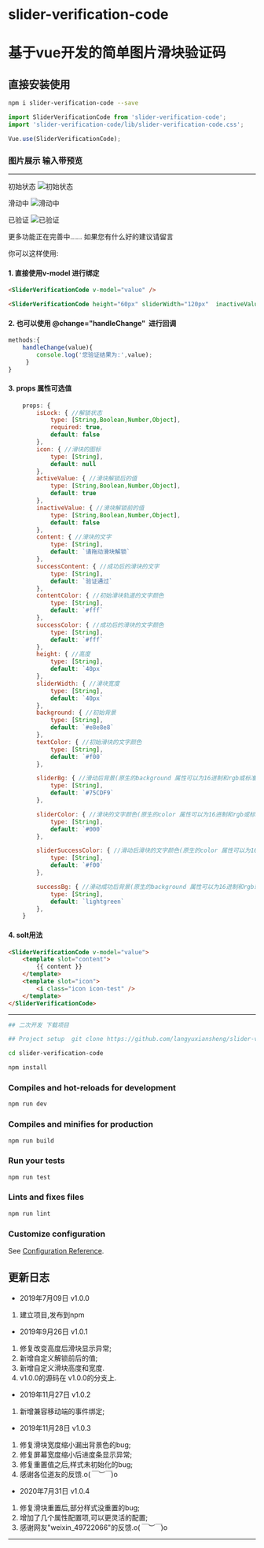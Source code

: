 # slider-verification-code 
# 基于vue开发的简单图片滑块验证码

## 直接安装使用

```bash
npm i slider-verification-code --save
```

```javascript
import SliderVerificationCode from 'slider-verification-code';
import 'slider-verification-code/lib/slider-verification-code.css';

Vue.use(SliderVerificationCode);
```
### 图片展示 输入带预览
---
初始状态
![初始状态](https://github.com/langyuxiansheng/slider-verification-code/blob/master/images/1.png)

滑动中
![滑动中](https://github.com/langyuxiansheng/slider-verification-code/blob/master/images/2.png)

已验证
![已验证](https://github.com/langyuxiansheng/slider-verification-code/blob/master/images/3.png)

更多功能正在完善中......
如果您有什么好的建议请留言

你可以这样使用: 

#### 1. 直接使用v-model 进行绑定

```html
<SliderVerificationCode v-model="value" />

<SliderVerificationCode height="60px" sliderWidth="120px"  inactiveValue="未解锁" activeValue="已解锁" v-model="value"/>
```

#### 2. 也可以使用 @change="handleChange"  进行回调
```javascript
methods:{
    handleChange(value){
        console.log('您验证结果为:',value);
     }
}
```

#### 3. props 属性可选值
```javascript
    props: {
        isLock: { //解锁状态
            type: [String,Boolean,Number,Object],
            required: true,
            default: false
        },
        icon: { //滑块的图标
            type: [String],
            default: null
        },
        activeValue: { //滑块解锁后的值
            type: [String,Boolean,Number,Object],
            default: true
        },
        inactiveValue: { //滑块解锁前的值
            type: [String,Boolean,Number,Object],
            default: false
        },
        content: { //滑块的文字
            type: [String],
            default: `请拖动滑块解锁`
        },
        successContent: { //成功后的滑块的文字
            type: [String],
            default: `验证通过`
        },
        contentColor: { //初始滑块轨道的文字颜色
            type: [String],
            default: `#fff`
        },
        successColor: { //成功后的滑块的文字颜色
            type: [String],
            default: `#fff`
        },
        height: { //高度
            type: [String],
            default: `40px`
        },
        sliderWidth: { //滑块宽度
            type: [String],
            default: `40px`
        },
        background: { //初始背景
            type: [String],
            default: `#e8e8e8`
        },
        textColor: { //初始滑块的文字颜色
            type: [String],
            default: `#f00`
        },

        sliderBg: { //滑动后背景(原生的background 属性可以为16进制和rgb或标准颜色值)
            type: [String],
            default: `#75CDF9`
        },

        sliderColor: { //滑块的文字颜色(原生的color 属性可以为16进制和rgb或标准颜色值)
            type: [String],
            default: `#000`
        },

        sliderSuccessColor: { //滑动后滑块的文字颜色(原生的color 属性可以为16进制和rgb或标准颜色值)
            type: [String],
            default: `#f00`
        },

        successBg: { //滑动成功后背景(原生的background 属性可以为16进制和rgb或标准颜色值)
            type: [String],
            default: `lightgreen`
        },
    }
```
#### 4. solt用法
```html
<SliderVerificationCode v-model="value">
    <template slot="content">
        {{ content }}
    </template>
    <template slot="icon">
        <i class="icon icon-test" />
    </template>
</SliderVerificationCode>
```

---

```bash
## 二次开发 下载项目

## Project setup  git clone https://github.com/langyuxiansheng/slider-verification-code.git
```
```bash
cd slider-verification-code

npm install
```

### Compiles and hot-reloads for development
```bash
npm run dev
```

### Compiles and minifies for production
```bash
npm run build
```

### Run your tests
```bash
npm run test
```

### Lints and fixes files
```bash
npm run lint
```

### Customize configuration
See [Configuration Reference](https://cli.vuejs.org/config/).

## 更新日志
- 2019年7月09日 v1.0.0

1. 建立项目,发布到npm

- 2019年9月26日 v1.0.1

1. 修复改变高度后滑块显示异常;
2. 新增自定义解锁前后的值;
3. 新增自定义滑块高度和宽度.
4. v1.0.0的源码在 v1.0.0的分支上. 


- 2019年11月27日 v1.0.2

1. 新增兼容移动端的事件绑定;

- 2019年11月28日 v1.0.3

1. 修复滑块宽度缩小漏出背景色的bug;
2. 修复屏幕宽度缩小后进度条显示异常;
3. 修复重置值之后,样式未初始化的bug;
4. 感谢各位道友的反馈.o(*￣︶￣*)o

- 2020年7月31日 v1.0.4

1. 修复滑块重置后,部分样式没重置的bug;
2. 增加了几个属性配置项,可以更灵活的配置;
3. 感谢网友"weixin_49722066"的反馈.o(*￣︶￣*)o
---
